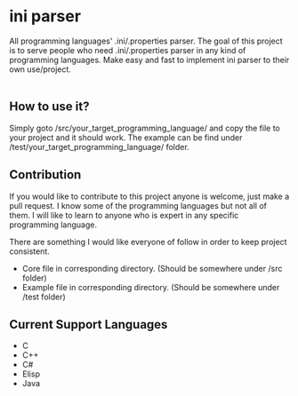 # ini parser #

All programming languages' .ini/.properties parser. The goal of this 
project is to serve people who need .ini/.properties parser in any kind of 
programming languages. Make easy and fast to implement ini parser to their 
own use/project. 
<br/><br/>

## How to use it? ##
Simply goto /src/your_target_programming_language/ and copy the file to
your project and it should work. The example can be find under 
/test/your_target_programming_language/ folder.

## Contribution ##
If you would like to contribute to this project anyone is welcome, just make 
a pull request. I know some of the programming languages but not all of 
them. I will like to learn to anyone who is expert in any specific 
programming language. 

There are something I would like everyone of follow in order to keep 
project consistent. 

* Core file in corresponding directory. (Should be somewhere under /src folder)
* Example file in corresponding directory. (Should be somewhere under /test folder)

## Current Support Languages ##

* C
* C++
* C#
* Elisp
* Java
